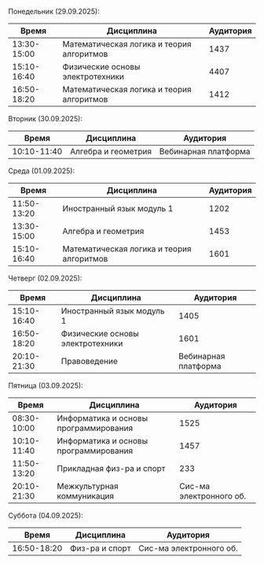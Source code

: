 Понедельник (29.09.2025):
    
| Время       | Дисциплина                                |       Аудитория       |
| ----------- | ----------------------------------------- | --------------------- |
| 13:30-15:00 | Математическая логика и теория алгоритмов |         1437          |
| 15:10-16:40 | Физические основы электротехники          |         4407          |
| 16:50-18:20 | Математическая логика и теория алгоритмов |         1412          |
    
Вторник (30.09.2025):

| Время       | Дисциплина                                |       Аудитория       |
| ----------- | ----------------------------------------- | --------------------- |
| 10:10-11:40 | Алгебра и геометрия                       | Вебинарная платформа  |

Среда (01.09.2025):
    
| Время       | Дисциплина                                |       Аудитория       |
| ----------- | ----------------------------------------- | --------------------- |
| 11:50-13:20 | Иностранный язык модуль 1                 |         1202          |
| 13:30-15:00 | Алгебра и геометрия                       |         1453          |
| 15:10-16:40 | Математическая логика и теория алгоритмов |         1601          |

Четверг (02.09.2025):
    
| Время       | Дисциплина                                |       Аудитория       |
| ----------- | ----------------------------------------- | --------------------- |
| 15:10-16:40 | Иностранный язык модуль 1                 |         1405          |
| 16:50-18:20 | Физические основы электротехники          |         1601          |
| 20:10-21:30 | Правоведение                              | Вебинарная платформа  |

Пятница (03.09.2025):
    
| Время       | Дисциплина                                |       Аудитория       |
| ----------- | ----------------------------------------- | --------------------- |
| 08:30-10:00 | Информатика и основы программирования     |         1525          |
| 10:10-11:40 | Информатика и основы программирования     |         1457          |
| 11:50-13:20 | Прикладная физ-ра и спорт                 |          233          |
| 20:10-21:30 | Межкультурная коммуникация                |Сис-ма электронного об.|

Суббота (04.09.2025):
    
| Время       | Дисциплина                                |       Аудитория       |
| ----------- | ----------------------------------------- | --------------------- |
| 16:50-18:20 | Физ-ра и спорт                            |Сис-ма электронного об.|